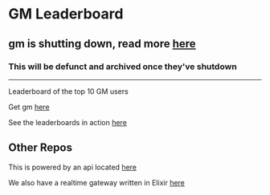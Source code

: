 # GM Leaderboard

## gm is shutting down, read more [here](https://gm.town)

### This will be defunct and archived once they've shutdown

---

Leaderboard of the top 10 GM users

Get gm [here](https://gm.town)

See the leaderboards in action [here](https://gm.dstn.to)

## Other Repos

This is powered by an api located [here](https://dstn.to/gm-api)

We also have a realtime gateway written in Elixir [here](https://dstn.to/gm-gateway)

